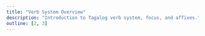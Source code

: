 ```yaml
---
title: "Verb System Overview"
description: "Introduction to Tagalog verb system, focus, and affixes."
outline: [2, 3]
---
```

